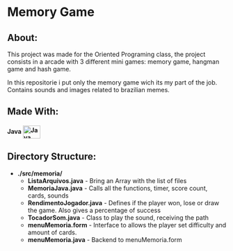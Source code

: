 <h1>Memory Game</h1>

<h2>About:</h2>
<p>This project was made for the Oriented Programing class, the project consists in a arcade with 3 different mini games: memory game, hangman game and hash game.</p>
<p>In this repositorie i put only the memory game wich its my part of the job. Contains sounds and images related to brazilian memes.</p>
<h2>Made With:</h2>
<h4>Java <img align="center" alt="Java" height="30" width="40" src="https://cdn.jsdelivr.net/gh/devicons/devicon/icons/java/java-plain.svg"></h4>
<h2>Directory Structure:</h2>
<ul>
  <li><b>./src/memoria/</b>
    <ul>
      <li><b>ListaArquivos.java</b> - Bring an Array with the list of files</li>
      <li><b>MemoriaJava.java</b> - Calls all the functions, timer, score count, cards, sounds</li>
      <li><b>RendimentoJogador.java</b> - Defines if the player won, lose or draw the game. Also gives a percentage of success</li>
      <li><b>TocadorSom.java</b> - Class to play the sound, receiving the path</li>
      <li><b>menuMemoria.form</b> - Interface to allows the player set difficulty and amount of cards.</li>
      <li><b>menuMemoria.java</b> - Backend to menuMemoria.form</li>
    </ul>
  </li>
</ul>
